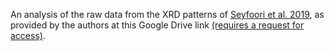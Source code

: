 An analysis of the raw data from the XRD patterns of [Seyfoori et al. 2019](https://doi.org/10.1039/C9BM00552H), as provided by the authors at this Google Drive link [(requires a request for access)](https://drive.google.com/drive/folders/1CeerNYi11TXgikzf20RckilpaTqtaB-m).